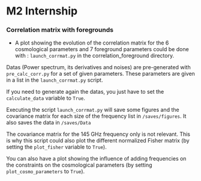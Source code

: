 # M2 Internship

### Correlation matrix with foregrounds
  - A plot showing the evolution of the correlation matrix for the 6 cosmological parameters and 7
    foreground parameters could be done with : `launch_corrmat.py` in the correlation_foreground
    directory.

  Datas (Power spectrum, its derivatives and noises) are pre-generated with `pre_calc_corr.py` for a
  set of given parameters.  These parameters are given in a list in the `launch_corrmat.py` script.

  If you need to generate again the datas, you just have to set the `calculate_data` variable to `True`.

  Executing the script `launch_corrmat.py` will save some figures and the covariance matrix for each
  size of the frequency list in `/saves/figures`. It also saves the data in `/saves/Data`

  The covariance matrix for the 145 GHz frequency only is not relevant. This is why this script
  could also plot the different normalized Fisher matrix (by setting the `plot_fisher` variable to
  `True`).

  You can also have a plot showing the influence of adding frequencies on the constraints on the
  cosmological parameters (by setting `plot_cosmo_parameters` to `True`).
